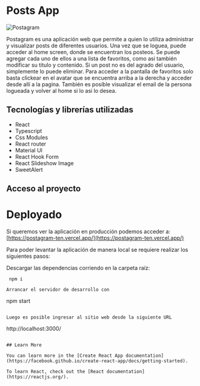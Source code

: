 # Posts App

![Postagram](https://res.cloudinary.com/ds6avb9us/image/upload/v1659273604/Screen_Shot_2022-07-31_at_15.19.15_optdln.png)

Postagram es una aplicación web que permite a quien lo utiliza administrar y visualizar posts de diferentes usuarios. Una vez que se loguea, puede acceder al home screen, donde se encuentran los posteos. Se puede agregar cada uno de ellos a una lista de favoritos, como asi también modificar su titulo y contenido. Si un post no es del agrado del usuario, simplemente lo puede eliminar. Para acceder a la pantalla de favoritos solo basta clickear en el avatar que se encuentra arriba a la derecha y acceder desde allí a la pagina. También es posible visualizar el email de la persona logueada y volver al home si lo asi lo desea.

## Tecnologías y librerías utilizadas

- React
- Typescript
- Css Modules
- React router
- Material UI
- React Hook Form
- React Slideshow Image
- SweetAlert

## Acceso al proyecto

# Deployado

Si queremos ver la aplicación en producción podemos acceder a:[https://postagram-ten.vercel.app/](https://postagram-ten.vercel.app/)

Para poder levantar la aplicación de manera local se requiere realizar los siguientes pasos:

Descargar las dependencias corriendo en la carpeta raíz:

```
 npm i
```

```
Arrancar el servidor de desarrollo con

```

npm start

```

Luego es posible ingresar al sitio web desde la siguiente URL

```

http://localhost:3000/

```

## Learn More

You can learn more in the [Create React App documentation](https://facebook.github.io/create-react-app/docs/getting-started).

To learn React, check out the [React documentation](https://reactjs.org/).
```
